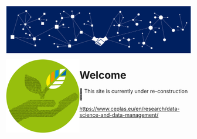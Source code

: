 ![banner](/docs/assets/images/CEPLAS-DataScience-Banner.png)

<img align="left" width="200" src="/docs/assets/images/CeplasDataScience_Logo_v2_round.png">

# Welcome 

:construction: This site is currently under re-construction :construction:

https://www.ceplas.eu/en/research/data-science-and-data-management/

